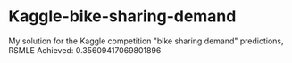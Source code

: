 # Kaggle-bike-sharing-demand
My solution for the Kaggle competition "bike sharing demand" predictions, RSMLE Achieved: 0.35609417069801896 

